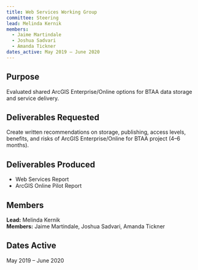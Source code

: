 ```yaml
---
title: Web Services Working Group
committee: Steering
lead: Melinda Kernik
members:
  - Jaime Martindale
  - Joshua Sadvari
  - Amanda Tickner
dates_active: May 2019 – June 2020
---
```


## Purpose
Evaluated shared ArcGIS Enterprise/Online options for BTAA data storage and service delivery.

## Deliverables Requested
Create written recommendations on storage, publishing, access levels, benefits, and risks of ArcGIS Enterprise/Online for BTAA project (4–6 months).

## Deliverables Produced
- Web Services Report
- ArcGIS Online Pilot Report

## Members
**Lead:** Melinda Kernik  
**Members:** Jaime Martindale, Joshua Sadvari, Amanda Tickner

## Dates Active
May 2019 – June 2020
